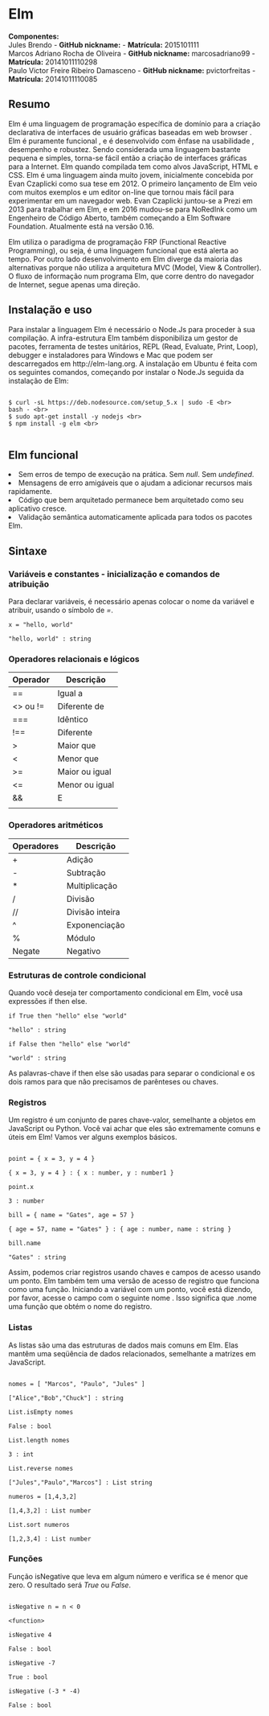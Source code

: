 # Elm

<b>Componentes:</b><br/>
Jules Brendo - <b>GitHub nickname:</b> - <b>Matrícula:</b> 2015101111<br/>
Marcos Adriano Rocha de Oliveira - <b>GitHub nickname:</b> marcosadriano99 - <b>Matrícula:</b> 20141011110298<br/>
Paulo Victor Freire Ribeiro Damasceno - <b>GitHub nickname:</b> pvictorfreitas - <b>Matrícula:</b> 20141011110085

<h2>Resumo</h2>

<p>Elm  é uma linguagem de programação específica de domínio para a criação declarativa de interfaces de usuário gráficas baseadas em web browser . Elm é puramente funcional , e é desenvolvido com ênfase na usabilidade , desempenho e robustez. Sendo considerada uma linguagem bastante pequena e simples, torna-se fácil então a criação de interfaces gráficas para a Internet. Elm quando compilada tem como alvos JavaScript, HTML e CSS. Elm é uma linguagem ainda muito jovem, inicialmente concebida por Evan Czaplicki como sua tese em 2012. O primeiro lançamento de Elm veio com muitos exemplos e um editor on-line que tornou mais fácil para experimentar em um navegador web.  Evan Czaplicki juntou-se a Prezi em 2013 para trabalhar em Elm, e em 2016 mudou-se para NoRedInk como um Engenheiro de Código Aberto, também começando a Elm Software Foundation. Atualmente está na versão 0.16.</p>
<p>Elm utiliza o paradigma de programação FRP (Functional Reactive Programming), ou seja, é uma linguagem funcional que está alerta ao tempo. Por outro lado desenvolvimento em Elm diverge da maioria das alternativas porque não utiliza a arquitetura MVC (Model, View & Controller). O fluxo de informação num programa Elm, que corre dentro do navegador de Internet, segue apenas uma direção.
</p>  


<h2>Instalação e uso</h2>
<p>
Para instalar a linguagem Elm é necessário o Node.Js para proceder à sua compilação. A infra-estrutura Elm também disponibiliza um gestor de pacotes, ferramenta de testes unitários, REPL (Read, Evaluate, Print, Loop), debugger e instaladores para Windows e Mac que podem ser descarregados em http://elm-lang.org. A instalação em Ubuntu é feita com os seguintes comandos, começando por instalar o Node.Js seguida da instalação de Elm:
</p>
<p>


~~~~

$ curl -sL https://deb.nodesource.com/setup_5.x | sudo -E <br>
bash - <br>
$ sudo apt-get install -y nodejs <br>
$ npm install -g elm <br>


~~~~

</p>

<h2>Elm funcional</h2>

<li>Sem erros de tempo de execução na prática. Sem <i>null</i>. Sem <i>undefined</i>.</li>
<li>Mensagens de erro amigáveis ​​que o ajudam a adicionar recursos mais rapidamente.</li>
<li>Código que bem arquitetado permanece bem arquitetado como seu aplicativo cresce.</li>
<li>Validação semântica automaticamente aplicada para todos os pacotes Elm.</li>
</ul>

<h2>Sintaxe</h2>

<h3>Variáveis e constantes - inicialização e comandos de atribuição</h3>

<p>Para declarar variáveis, é necessário apenas colocar o nome da variável e atribuir, usando o símbolo de <i>=</i>.</p>

~~~~
x = "hello, world"

"hello, world" : string
~~~~

<h3>Operadores relacionais e lógicos</h3>

| Operador  | Descrição |
| ------------- | ------------- |
| ==  | Igual a  |
| <> ou !=  | Diferente de  |
| ===  | Idêntico  |
| !==  | Diferente  |
| > | Maior que  |
| < | Menor que  |
| >=  | Maior ou igual  |
| <=  | Menor ou igual  |
| &&  | E  |
| ||  | Ou  |

<h3>Operadores aritméticos</h3>

| Operadores  | Descrição |
| ------------- | ------------- |
| + | Adição  |
| - | Subtração  |
| *  | Multiplicação  |
| /  | Divisão  |
| // | Divisão inteira |
| ^ | Exponenciação |
| %  | Módulo |
| Negate | Negativo |

<h3>Estruturas de controle condicional</h3>

<p>Quando você deseja ter comportamento condicional em Elm, você usa expressões if then else.</p>

~~~~
if True then "hello" else "world"

"hello" : string

if False then "hello" else "world"

"world" : string
~~~~

<p>As palavras-chave if then else são usadas para separar o condicional e os dois ramos para que não precisamos de parênteses ou chaves.</p>

<h3>Registros</h3>

<p>Um registro é um conjunto de pares chave-valor, semelhante a objetos em JavaScript ou Python. Você vai achar que eles são extremamente comuns e úteis em Elm! Vamos ver alguns exemplos básicos.</p>

~~~~

point = { x = 3, y = 4 }

{ x = 3, y = 4 } : { x : number, y : number1 }

point.x

3 : number

bill = { name = "Gates", age = 57 }

{ age = 57, name = "Gates" } : { age : number, name : string }

bill.name

"Gates" : string

~~~~

<p>Assim, podemos criar registros usando chaves e campos de acesso usando um ponto. Elm também tem uma versão de acesso de registro que funciona como uma função. Iniciando a variável com um ponto, você está dizendo, por favor, acesse o campo com o seguinte nome . Isso significa que .nome uma função que obtém o nome do registro.</p>

<h3>Listas</h3>

<p>As listas são uma das estruturas de dados mais comuns em Elm. Elas mantêm uma seqüência de dados relacionados, semelhante a matrizes em JavaScript.</p>

~~~~

nomes = [ "Marcos", "Paulo", "Jules" ]

["Alice","Bob","Chuck"] : string

List.isEmpty nomes

False : bool

List.length nomes

3 : int

List.reverse nomes

["Jules","Paulo","Marcos"] : List string

numeros = [1,4,3,2]

[1,4,3,2] : List number

List.sort numeros

[1,2,3,4] : List number

~~~~

<h3>Funções</h3>

Função isNegative que leva em algum número e verifica se é menor que zero. O resultado será <i>True</i> ou <i>False</i>.</p>

~~~~

isNegative n = n < 0

<function>

isNegative 4

False : bool

isNegative -7

True : bool

isNegative (-3 * -4)

False : bool

~~~~
